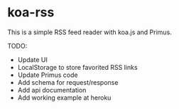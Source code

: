 # koa-rss

This is a simple RSS feed reader with koa.js and Primus.


TODO:
+ Update UI
+ LocalStorage to store favorited RSS links
+ Update Primus code
+ Add schema for request/response
+ Add api documentation
+ Add working example at heroku
